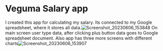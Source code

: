 # Veguma Salary app

I created this app for calculating my salary. Its connected to my Google spreadsheet, where it stores all data.![Screenshot_20230606_153848](https://github.com/OolaaPleur/salary_app/assets/29483340/ed8b5333-1071-4b88-8824-f970f96061af)
On main screen user type data, after clicking plus button data goes to Google spreadsheet document. Also app has three more screens with different charts![Screenshot_20230606_153907](https://github.com/OolaaPleur/salary_app/assets/29483340/2cb14d7f-e4cb-4467-a9ac-de7b3c4cac58)
